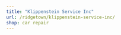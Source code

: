 ```yaml
---
title: "Klippenstein Service Inc"
url: /ridgetown/klippenstein-service-inc/
shop: car repair
---
```

